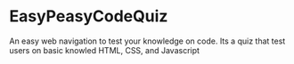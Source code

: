 # EasyPeasyCodeQuiz
An easy web navigation to test your knowledge on code. Its a quiz that test users on basic knowled HTML, CSS, and Javascript
